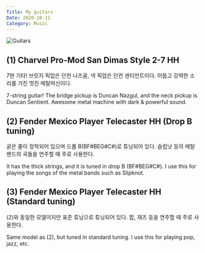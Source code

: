 ```yaml
---
Title: My guitars  
Date: 2020-10-11  
Category: Music 
---
```


![Guitars](https://imgur.com/vmvAa5V.jpg)

## (1) Charvel Pro-Mod San Dimas Style 2-7 HH

7현 기타!
브릿지 픽업은 던컨 나즈굴, 넥 픽업은 던컨 센티언트이다.
어둡고 강력한 소리를 가진 멋진 메탈머신이다.

7-string guitar!
The bridge pickup is Duncan Nazgul, and the neck pickup is Duncan Sentient.
Awesome metal machine with dark & powerful sound.

## (2) Fender Mexico Player Telecaster HH (Drop B tuning)

굵은 줄이 장착되어 있으며 드롭 B(BF#BEG#C#)로 튜닝되어 있다.
슬립낫 등의 메탈 밴드의 곡들을 연주할 때 주로 사용한다.

It has the thick strings, and it is tuned in drop B (BF#BEG#C#).
I use this for playing the songs of the metal bands such as Slipknot.

## (3) Fender Mexico Player Telecaster HH (Standard tuning)

(2)와 동일한 모델이지만 표준 튜닝으로 튜닝되어 있다.
팝, 재즈 등을 연주할 때 주로 사용한다.

Same model as (2), but tuned in standard tuning.
I use this for playing pop, jazz, etc.
